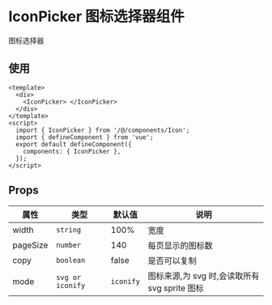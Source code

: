 # IconPicker 图标选择器组件

图标选择器

## 使用

```vue
<template>
  <div>
    <IconPicker> </IconPicker>
  </div>
</template>
<script>
  import { IconPicker } from '/@/components/Icon';
  import { defineComponent } from 'vue';
  export default defineComponent({
    components: { IconPicker },
  });
</script>
```

## Props

| 属性     | 类型             | 默认值    | 说明                                          |
| -------- | ---------------- | --------- | --------------------------------------------- |
| width    | `string`         | 100%      | 宽度                                          |
| pageSize | `number`         | 140       | 每页显示的图标数                              |
| copy     | `boolean`        | false     | 是否可以复制                                  |
| mode     | `svg or iconify` | `iconify` | 图标来源,为 svg 时,会读取所有 svg sprite 图标 |
